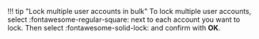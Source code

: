 !!! tip "Lock multiple user accounts in bulk"
    To lock multiple user accounts, select :fontawesome-regular-square: next to each account you want to lock. Then select :fontawesome-solid-lock: and confirm with **OK**.